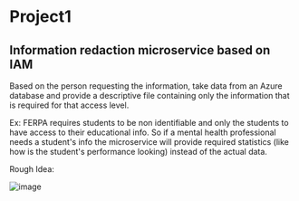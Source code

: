 # Project1

## Information redaction microservice based on IAM

Based on the person requesting the information, take data from an Azure database and provide a descriptive file containing only the information that is required for that access level.

Ex: FERPA requires students to be non identifiable and only the students to have access to their educational info. So if a mental health professional needs a student's info the microservice will provide required statistics (like how is the student's performance looking) instead of the actual data.

Rough Idea:

![image](https://user-images.githubusercontent.com/110474064/213881408-bb4e42fb-3327-4bfd-9488-6fee3da1d48f.png)
